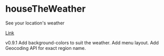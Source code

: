 # houseTheWeather
See your location's weather

<a href="https://kihyun1998.github.io/houseTheWeather/">Link</a>

v0.9.1 Add background-colors to suit the weather.
       Add menu layout.
       Add Geocoding API for exact region name.
